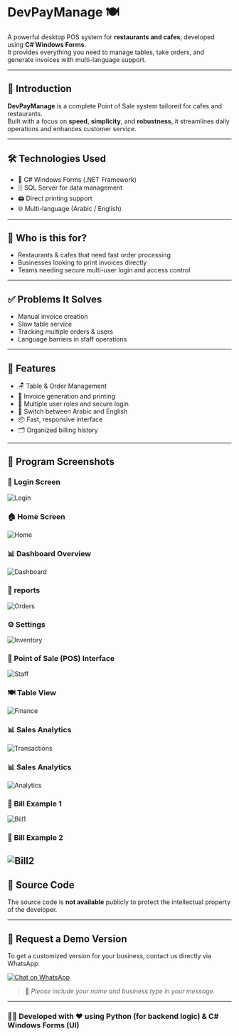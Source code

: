 # DevPayManage 🍽️

A powerful desktop POS system for **restaurants and cafes**, developed using **C# Windows Forms**.  
It provides everything you need to manage tables, take orders, and generate invoices with multi-language support.

---

## 🧾 Introduction

**DevPayManage** is a complete Point of Sale system tailored for cafes and restaurants.  
Built with a focus on **speed**, **simplicity**, and **robustness**, it streamlines daily operations and enhances customer service.

---

## 🛠️ Technologies Used

- 🧠 C# Windows Forms (.NET Framework)
- 🗄️ SQL Server for data management
- 🖨️ Direct printing support
- 🌐 Multi-language (Arabic / English)

---

## 🚀 Who is this for?

- Restaurants & cafes that need fast order processing
- Businesses looking to print invoices directly
- Teams needing secure multi-user login and access control

---

## ✅ Problems It Solves

- Manual invoice creation
- Slow table service
- Tracking multiple orders & users
- Language barriers in staff operations

---

## 🌟 Features

- 🪑 Table & Order Management
- 🧾 Invoice generation and printing
- 👥 Multiple user roles and secure login
- 🔄 Switch between Arabic and English
- 📦 Fast, responsive interface
- 🗂️ Organized billing history

---
## 📸 Program Screenshots

### 🔐 Login Screen  
![Login](Screenshots/1.png)

### 🏠 Home Screen  
![Home](Screenshots/3.png)

### 📊 Dashboard Overview  
![Dashboard](Screenshots/4.png)

### 🧾 reports 
![Orders](Screenshots/5.png)

### ⚙️ Settings  
![Inventory](Screenshots/6.png)

### 🧾 Point of Sale (POS) Interface  
![Staff](Screenshots/7.png)

### 🍽️ Table View    
![Finance](Screenshots/8.png)

### 📊 Sales Analytics  
![Transactions](Screenshots/9.png)

### 📊 Sales Analytics  
![Analytics](Screenshots/10.png)

### 🧾 Bill Example 1  
![Bill1](Screenshots/11.png)

### 🧾 Bill Example 2  
![Bill2](Screenshots/12.png)
---

## 🛑 Source Code

The source code is **not available** publicly to protect the intellectual property of the developer.

---

## 📩 Request a Demo Version

To get a customized version for your business, contact us directly via WhatsApp:

[![Chat on WhatsApp](https://img.shields.io/badge/Contact%20Us-WhatsApp-green?style=for-the-badge&logo=whatsapp)](https://wa.me/201558268804)

> 📌 *Please include your name and business type in your message.*

---

### 👨‍💻 Developed with ❤️ using Python (for backend logic) & C# Windows Forms (UI)
